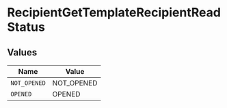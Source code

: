 # RecipientGetTemplateRecipientReadStatus


## Values

| Name         | Value        |
| ------------ | ------------ |
| `NOT_OPENED` | NOT_OPENED   |
| `OPENED`     | OPENED       |